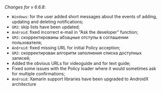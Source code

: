 _Changes for v 6.6.8_: 
- `Windows`: for the user added short messages about the events of adding, updating and deleting notifications;
- `GMJ`: skip lists have been updated;
- `Android`: fixed incorrect e-mail in “Ask the developer” function;
- `GMJ`: скорректированы абзацные отступы в соглашении пользователя;
- `Android`: fixed missing URL for initial Policy acception;
- `GMJ`: скорректирован алгоритм заполнения списка доступных записей;
- Added the obvious URLs for videoguide and for text guide;
- Fixed some issues with the Policy loader where it would sometimes ask for multiple confirmations;
- `Android`: Xamarin support libraries have been upgraded to AndroidX architecture
